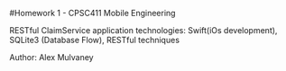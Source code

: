 #Homework 1 - CPSC411 Mobile Engineering 

RESTful ClaimService application
technologies: Swift(iOs development), SQLite3 (Database Flow), RESTful  techniques


Author: Alex Mulvaney

